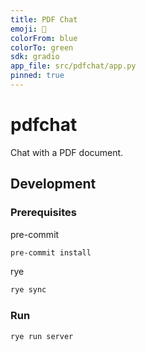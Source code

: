 ```yaml
---
title: PDF Chat
emoji: 📄
colorFrom: blue
colorTo: green
sdk: gradio
app_file: src/pdfchat/app.py
pinned: true
---
```


# pdfchat

Chat with a PDF document.

## Development

### Prerequisites

pre-commit

```bash
pre-commit install
```

rye

```bash
rye sync
```

### Run

```bash
rye run server
```
